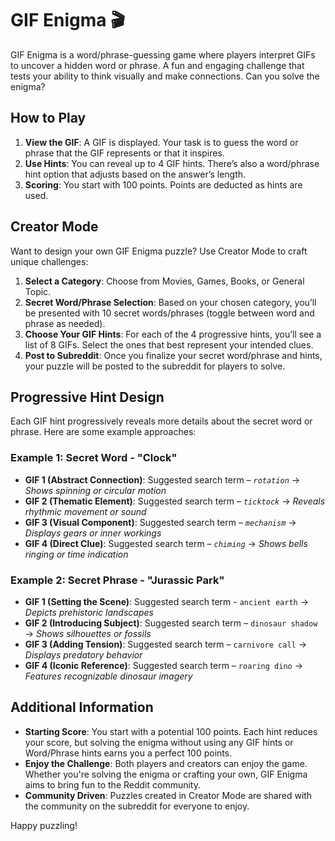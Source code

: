 # GIF Enigma 🎬

GIF Enigma is a word/phrase-guessing game where players interpret GIFs to uncover a hidden word or phrase. A fun and engaging challenge that tests your ability to think visually and make connections. Can you solve the enigma?

## How to Play

1. **View the GIF**: A GIF is displayed. Your task is to guess the word or phrase that the GIF represents or that it inspires.
2. **Use Hints**: You can reveal up to 4 GIF hints. There’s also a word/phrase hint option that adjusts based on the answer’s length.
3. **Scoring**: You start with 100 points. Points are deducted as hints are used.

## Creator Mode

Want to design your own GIF Enigma puzzle? Use Creator Mode to craft unique challenges:

1. **Select a Category**: Choose from Movies, Games, Books, or General Topic.
2. **Secret Word/Phrase Selection**: Based on your chosen category, you’ll be presented with 10 secret words/phrases (toggle between word and phrase as needed).
3. **Choose Your GIF Hints**: For each of the 4 progressive hints, you’ll see a list of 8 GIFs. Select the ones that best represent your intended clues.
4. **Post to Subreddit**: Once you finalize your secret word/phrase and hints, your puzzle will be posted to the subreddit for players to solve.

## Progressive Hint Design

Each GIF hint progressively reveals more details about the secret word or phrase. Here are some example approaches:

### Example 1: Secret Word - "Clock"

- **GIF 1 (Abstract Connection)**: Suggested search term – _`rotation`_ &rarr; _Shows spinning or circular motion_
- **GIF 2 (Thematic Element)**: Suggested search term – _`ticktock`_ &rarr; _Reveals rhythmic movement or sound_
- **GIF 3 (Visual Component)**: Suggested search term – _`mechanism`_ &rarr; _Displays gears or inner workings_
- **GIF 4 (Direct Clue)**: Suggested search term – _`chiming`_ &rarr; _Shows bells ringing or time indication_

### Example 2: Secret Phrase - "Jurassic Park"

- **GIF 1 (Setting the Scene)**: Suggested search term - `ancient earth` &rarr; _Depicts prehistoric landscapes_
- **GIF 2 (Introducing Subject)**: Suggested search term – `dinosaur shadow` &rarr; _Shows silhouettes or fossils_
- **GIF 3 (Adding Tension)**: Suggested search term – `carnivore call` &rarr; _Displays predatory behavior_
- **GIF 4 (Iconic Reference)**: Suggested search term – `roaring dino` &rarr; _Features recognizable dinosaur imagery_

## Additional Information

- **Starting Score**: You start with a potential 100 points. Each hint reduces your score, but solving the enigma without using any GIF hints or Word/Phrase hints earns you a perfect 100 points.
- **Enjoy the Challenge**: Both players and creators can enjoy the game. Whether you're solving the enigma or crafting your own, GIF Enigma aims to bring fun to the Reddit community.
- **Community Driven**: Puzzles created in Creator Mode are shared with the community on the subreddit for everyone to enjoy.

Happy puzzling!
